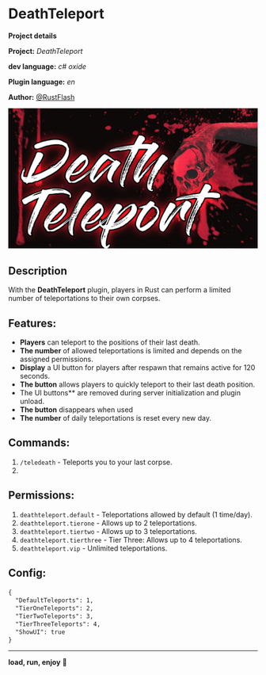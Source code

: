 # DeathTeleport

**__Project details__**

**Project:** *DeathTeleport*

**dev language:** *c# oxide*

**Plugin language:** *en*

**Author:** [@RustFlash](https://github.com/Flash-Ticker)

[![RustFlash - Your Favourite Trio Server](https://github.com/Flash-Ticker/DeathTeleport/blob/main/DeathTeleport_Thumb.jpg)](https://youtu.be/xJzMHkWhYpw?si=Xg3FFy5DJ8DGYJIP)

## Description
With the **DeathTeleport** plugin, players in Rust can perform a limited number of teleportations to their own corpses.


## Features:
- **Players** can teleport to the positions of their last death.
- **The number** of allowed teleportations is limited and depends on the assigned permissions.
- **Display** a UI button for players after respawn that remains active for 120 seconds.
- **The button** allows players to quickly teleport to their last death position.
- The UI buttons** are removed during server initialization and plugin unload.
- **The button** disappears when used
- **The number** of daily teleportations is reset every new day.


## Commands:
1. `/teledeath` - Teleports you to your last corpse.
2. 


## Permissions:
1. `deathteleport.default` - Teleportations allowed by default (1 time/day).
2. `deathteleport.tierone` - Allows up to 2 teleportations.
3. `deathteleport.tiertwo` - Allows up to 3 teleportations.
4. `deathteleport.tierthree` - Tier Three: Allows up to 4 teleportations.
5. `deathteleport.vip` - Unlimited teleportations.


## Config:
```
{
  "DefaultTeleports": 1,
  "TierOneTeleports": 2,
  "TierTwoTeleports": 3,
  "TierThreeTeleports": 4,
  "ShowUI": true
}
```

---

**load, run, enjoy** 💝

